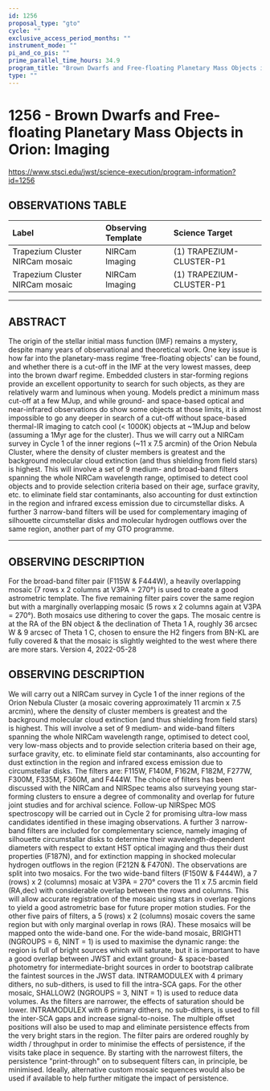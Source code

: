 ```yaml
---
id: 1256
proposal_type: "gto"
cycle: ""
exclusive_access_period_months: ""
instrument_mode: ""
pi_and_co_pis: ""
prime_parallel_time_hours: 34.9
program_title: "Brown Dwarfs and Free-floating Planetary Mass Objects in Orion: Imaging"
type: ""
---
```

# 1256 - Brown Dwarfs and Free-floating Planetary Mass Objects in Orion: Imaging
https://www.stsci.edu/jwst/science-execution/program-information?id=1256
## OBSERVATIONS TABLE
| Label                             | Observing Template | Science Target           |
| :-------------------------------- | :----------------- | :----------------------- |
| Trapezium Cluster NIRCam mosaic   | NIRCam Imaging     | (1) TRAPEZIUM-CLUSTER-P1 |
| Trapezium Cluster NIRCam mosaic   | NIRCam Imaging     | (1) TRAPEZIUM-CLUSTER-P1 |

---

## ABSTRACT

The origin of the stellar initial mass function (IMF) remains a mystery, despite many years of observational and theoretical work. One key issue is how far into the planetary-mass regime ‘free-floating objects' can be found, and whether there is a cut-off in the IMF at the very lowest masses, deep into the brown dwarf regime. Embedded clusters in star-forming regions provide an excellent opportunity to search for such objects, as they are relatively warm and luminous when young. Models predict a minimum mass cut-off at a few MJup, and while ground- and space-based optical and near-infrared observations do show some objects at those limits, it is almost impossible to go any deeper in search of a cut-off without space-based thermal-IR imaging to catch cool (< 1000K) objects at ~1MJup and below (assuming a 1Myr age for the cluster).
Thus we will carry out a NIRCam survey in Cycle 1 of the inner regions (~11 x 7.5 arcmin) of the Orion Nebula Cluster, where the density of cluster members is greatest and the background molecular cloud extinction (and thus shielding from field stars) is highest. This will involve a set of 9 medium- and broad-band filters spanning the whole NIRCam wavelength range, optimised to detect cool objects and to provide selection criteria based on their age, surface gravity, etc. to eliminate field star contaminants, also accounting for dust extinction in the region and infrared excess emission due to circumstellar disks. A further 3 narrow-band filters will be used for complementary imaging of silhouette circumstellar disks and molecular hydrogen outflows over the same region, another part of my GTO programme.

---

## OBSERVING DESCRIPTION

For the broad-band filter pair (F115W & F444W), a heavily overlapping mosaic (7 rows x 2 columns at V3PA = 270°) is used to create a good astrometric template. The five remaining filter pairs cover the same region but with a marginally overlapping mosaic (5 rows x 2 columns again at V3PA = 270°). Both mosaics use dithering to cover the gaps.
The mosaic centre is at the RA of the BN object & the declination of Theta 1 A, roughly 36 arcsec W & 9 arcsec of Theta 1 C, chosen to ensure the H2 fingers from BN-KL are fully covered & that the mosaic is slightly weighted to the west where there are more stars.
Version 4, 2022-05-28
## OBSERVING DESCRIPTION
We will carry out a NIRCam survey in Cycle 1 of the inner regions of the Orion Nebula Cluster (a mosaic covering approximately 11 arcmin x 7.5 arcmin), where the density of cluster members is greatest and the background molecular cloud extinction (and thus shielding from field stars) is highest. This will involve a set of 9 medium- and wide-band filters spanning the whole NIRCam wavelength range, optimised to detect cool, very low-mass objects and to provide selection criteria based on their age, surface gravity, etc. to eliminate field star contaminants, also accounting for dust extinction in the region and infrared excess emission due to circumstellar disks. The filters are: F115W, F140M, F162M, F182M, F277W, F300M, F335M, F360M, and F444W. The choice of filters has been discussed with the NIRCam and NIRSpec teams also surveying young star-forming clusters to ensure a degree of commonality and overlap for future joint studies and for archival science. Follow-up NIRSpec MOS spectroscopy will be carried out in Cycle 2 for promising ultra-low mass candidates identified in these imaging observations.
A further 3 narrow-band filters are included for complementary science, namely imaging of silhouette circumstallar disks to determine their wavelength-dependent diameters with respect to extant HST optical imaging and thus their dust properties (F187N), and for extinction mapping in shocked molecular hydrogen outflows in the region (F212N & F470N).
The observations are split into two mosaics. For the two wide-band filters (F150W & F444W), a 7 (rows) x 2 (columns) mosaic at V3PA = 270° covers the 11 x 7.5 arcmin field (RA,dec) with considerable overlap between the rows and columns. This will allow accurate registration of the mosaic using stars in overlap regions to yield a good astrometric base for future proper motion studies. For the other five pairs of filters, a 5 (rows) x 2 (columns) mosaic covers the same region but with only marginal overlap in rows (RA). These mosaics will be mapped onto the wide-band one.
For the wide-band mosaic, BRIGHT1 (NGROUPS = 6, NINT = 1) is used to maximise the dynamic range: the region is full of bright sources which will saturate, but it is important to have a good overlap between JWST and extant ground- & space-based photometry for intermediate-bright sources in order to bootstrap calibrate the faintest sources in the JWST data. INTRAMODULEX with 4 primary dithers, no sub-dithers, is used to fill the intra-SCA gaps.
For the other mosaic, SHALLOW2 (NGROUPS = 3, NINT = 1) is used to reduce data volumes. As the filters are narrower, the effects of saturation should be lower. INTRAMODULEX with 6 primary dithers, no sub-dithers, is used to fill the inter-SCA gaps and increase signal-to-noise. The multiple offset positions will also be used to map and eliminate persistence effects from the very bright stars in the region.
The filter pairs are ordered roughly by width / throughput in order to minimise the effects of persistence, if the visits take place in sequence. By starting with the narrowest filters, the persistence "print-through" on to subsequent filters can, in principle, be minimised. Ideally, alternative custom mosaic sequences would also be used if available to help further mitigate the impact of persistence.